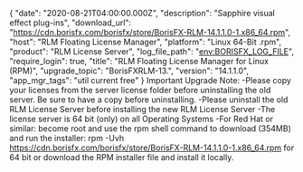 {
  "date": "2020-08-21T04:00:00.000Z",
  "description": "Sapphire visual effect plug-ins",
  "download_url": "https://cdn.borisfx.com/borisfx/store/BorisFX-RLM-14.1.1.0-1.x86_64.rpm",
  "host": "RLM Floating License Manager",
  "platform": "Linux 64-Bit .rpm",
  "product": "RLM License Server",
  "log_file_path": "<env:BORISFX_LOG_FILE>",
  "require_login": true,
  "title": "RLM Floating License Manager for Linux (RPM)",
  "upgrade_topic": "BorisFXRLM-13.",
  "version": "14.1.1.0",
  "app_mgr_tags": "util current free"
}
Important Upgrade Note:
-Please copy your licenses from the server license folder before uninstalling the old server.  Be sure to have a copy before uninstalling.
-Please uninstall the old RLM License Server before installing the new RLM License Server
-The license server is 64 bit (only) on all Operating Systems
-For Red Hat or similar: become root and use the rpm shell command to download (354MB) and run the installer:
rpm -Uvh https://cdn.borisfx.com/borisfx/store/BorisFX-RLM-14.1.1.0-1.x86_64.rpm for 64 bit
or download the RPM installer file and install it locally.
